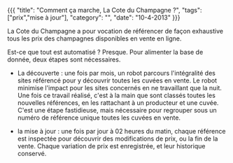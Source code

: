 {{{
  "title": "Comment ça marche, La Cote du Champagne ?",
  "tags": ["prix","mise à jour"],
  "category": "",
  "date": "10-4-2013"
}}}

La Cote du Champagne a pour vocation de référencer de façon exhaustive tous les prix des champagnes disponibles en vente en ligne.

Est-ce que tout est automatisé ? Presque. Pour alimenter la base de donnée, deux étapes sont nécessaires.

<!--more-->

* La découverte : une fois par mois, un robot parcours l'intégralité des sites référencé pour y découvrir toutes les cuvées en vente. Le robot minimise l'impact pour les sites concernés en ne travaillant que la nuit. Une fois ce travail réalisé, c'est à la main que sont classés toutes les nouvelles références, en les rattachant à un producteur et une cuvée. C'est une étape fastidieuse, mais nécessaire pour regrouper sous un numéro de référence unique toutes les cuvées en vente.

* la mise à jour : une fois par jour à 02 heures du matin, chaque référence est inspectée pour découvrir des modifications de prix, ou la fin de la vente. Chaque variation de prix est enregistrée, et leur historique conservé.



